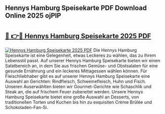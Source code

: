 ## Hennys Hamburg Speisekarte PDF Download Online 2025 ojPlP

# <h2><a href="http://gc7i7m.nevu.top/?p=Hennys+Hamburg+Speisekarte">🔗 👉🔴 Hennys Hamburg Speisekarte 2025 PDF</a></h2>

[![Hennys Hamburg Speisekarte 2025 PDF](https://i.imgur.com/dBaPXMq.png)](http://gc7i7m.nevu.top/?p=Hennys+Hamburg+Speisekarte)
Die Hennys Hamburg Speisekarte ist eine Gelegenheit, etwas Leckeres zu wählen, das zu Ihrem Lebensstil passt. Auf unserer Hennys Hamburg Speisekarte bieten wir einen Salatbereich an, in dem Sie aus frischen Gemüse- und Obstsalaten für eine gesunde Ernährung und ein leckeres Mittagessen wählen können. Für Fleischliebhaber gibt es auf unserer Hennys Hamburg Speisekarte eine Auswahl an Gerichten: Rindfleisch, Schweinefleisch, Huhn und Fisch. Unseren Auserwählten bieten wir Gourmet-Gerichte wie Schaschlik und Steak an, die auf frischem Feuer zubereitet werden. Unsere Hennys Hamburg Speisekarte bietet eine große Auswahl an Desserts, von traditionellen Torten und Kuchen bis hin zu exquisiten Crème Brûlée und Schokoladen-Fan-Si.
